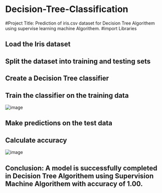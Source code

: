# Decision-Tree-Classification
#Project Title: Prediction of iris.csv dataset for Decision Tree Algorithem using supervise learning machine Algorithem.
#import Libraries
## Load the Iris dataset
## Split the dataset into training and testing sets
## Create a Decision Tree classifier
## Train the classifier on the training data
![image](https://github.com/RajithaSankari/Decision-Tree-Classification/assets/143178294/8714b18d-1d91-4ced-aaa0-57cee4d769fb)
## Make predictions on the test data
## Calculate accuracy
![image](https://github.com/RajithaSankari/Decision-Tree-Classification/assets/143178294/ed830e1d-ee9c-4c05-b683-ef9ad0f0c5a8) 
 
## Conclusion: A model is successfully completed in Decision Tree Algorithem using Supervision Machine Algorithem with accuracy of 1.00.


